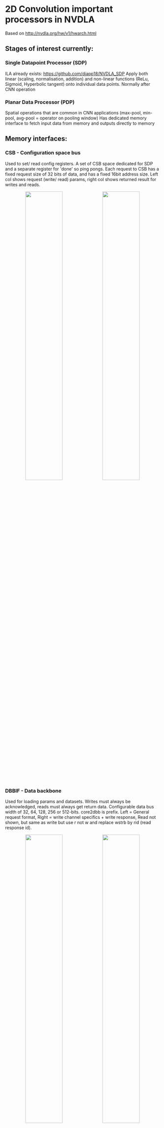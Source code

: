# 2D Convolution important processors in NVDLA
Based on http://nvdla.org/hw/v1/hwarch.html

## Stages of interest currently:
### Single Datapoint Processor (SDP)
ILA already exists: https://github.com/djapp18/NVDLA_SDP
Apply both linear (scaling, normalisation, addition) and non-linear functions (ReLu, Sigmoid, Hyperbolic tangent) onto individual data points. Normally after CNN operation

### Planar Data Processor (PDP)
Spatial operations that are common in CNN applications (max-pool, min-pool, avg-pool = operator on pooling window)
Has dedicated memory interface to fetch input data from memory and outputs directly to memory

## Memory interfaces:
### CSB - Configuration space bus 
Used to set/ read config registers. A set of CSB space dedicated for SDP and a separate register for 'done' so ping pongs. Each request to CSB has a fixed request size of 32 bits of data, and has a fixed 16bit address size. Left col shows request (write/ read) params, right col shows returned result for writes and reads.
<p align="middle">
  <img src="./csb_request.png" width="49%" />
  <img src="./csb_response.png" width="49%" /> 
</p>

### DBBIF - Data backbone 
Used for loading params and datasets. Writes must always be acknowledged, reads must always get return data. Configurable data bus width of 32, 64, 128, 256 or 512-bits. core2dbb is prefix. Left = General request format, Right = write channel specifics + write response, Read not shown, but same as write but use r not w and replace wstrb by rid (read response id).
<p align="middle">
  <img src="./dbbif_request.png" width="49%" />
  <img src="./dbbif_write_data+response.png" width="49%" /> 
</p>


## Programming CDMA (from docs)
1. After reset, both group 0 and group 1 are in an idle state. The CPU should read the `CDMA_POINTER` register, and set `PRODUCER` to the value of `CONSUMER`. (After reset, `CONSUMER` is expected to be `0`.)
2. The CPU programs the parameters for the first hardware layer into register group 0. After configuration completes, the CPU sets the `enable bit` in the `D_OP_ENABLE` register.
3. Hardware begins processing the first hardware layer.
4. The CPU reads the `S_STATUS` register to ensure that register group 1 is `idle`.
5. The CPU sets `PRODUCER` to `1` and begins programming the parameters for the second hardware layer into group 1. After those registers are programmed, it sets the enable bit in group 1’s `D_OP_ENABLE`.
6. The CPU checks the status of the register group 0 by reading `S_STATUS`; if it is still executing, the CPU waits for an interrupt.
7. Hardware finishes the processing of the current hardware layer. Upon doing so, it sets the status of the previously active group to idle in the `S_STATUS` register, and clears the enable bit of the `D_OP_ENABLE` register.
8. Hardware advances the `CONSUMER` field to the next register group (in this case, group 1). After advancing the `CONSUMER` field, it determines whether the enable bit is set on the new group. If so, it begins processing the next hardware layer immediately; if not, hardware waits until the enable bit is set.
9. Hardware asserts the `“done”` interrupt for the previous hardware layer. If the CPU was blocked waiting for a `“done”` interrupt, it now proceeds programming, as above.
10. Repeat, as needed.

## Equivalent for SDP:
### Programming:
1. After reset, both group 0 and group 1 are in an idle state. The CPU should read the `S_POINTER` register (`0xb004`), containing `PRODUCER` (register of pair accessed from the CSB interface) and `CONSUMER` fields (register of pair accessed by datapath for computation). and set `PRODUCER` to the value of `CONSUMER`. (After reset, `CONSUMER` is expected to be `0`.)
2. The CPU programs the parameters for the first hardware layer into register group `PRODUCER`. After configuration completes, the CPU sets the `enable bit` in the `D_OP_ENABLE` register (0xb038).
3. Hardware begins processing.
4. (DONT DO AS HANDLED BY OTHER LAYER?) The CPU reads the `S_STATUS` register to ensure that other register group to `PRODUCER` group is `idle`.
5. The CPU sets `PRODUCER` to `1` and begins programming the parameters for the second hardware layer into group 1. After those registers are programmed, it sets the enable bit in group 1’s `D_OP_ENABLE`.
6. (DONT DO AS HANDLED BY OTHER LAYER?) The CPU checks the status of the register group 0 by reading `S_STATUS`; if it is still executing, the CPU waits for an interrupt.
7. Hardware finishes the processing of the current hardware layer. Sets `CONSUMER` group (group 0) to idle in the `S_STATUS` register, and clears the enable bit of the `D_OP_ENABLE`.
8. Hardware automatically advances the `CONSUMER` field to the next register group (in this case, group 1). After advancing the `CONSUMER` field, it determines whether the enable bit is set on the new group. If so, it begins processing the next hardware layer immediately; if not, hardware waits until the enable bit is set.
9. Hardware asserts the `“done”` interrupt for the previous hardware layer. If the CPU was blocked waiting for a `“done”` interrupt, it now proceeds programming, as above.
10. Repeat, as needed.
### Registers:
| Name                           | Address | Description                                                                                                                  |
|--------------------------------|---------|------------------------------------------------------------------------------------------------------------------------------|
| S_STATUS                       | `0xb000`  | Idle status of two register groups                                                                                           |
| S_POINTER                      | `0xb004`  | Pointer for CSB master and data path to access groups                                                                        |
| S_LUT_ACCESS_CFG               | `0xb008`  | LUT access address and type                                                                                                  |
| S_LUT_ACCESS_DATA              | `0xb00c`  | Data register of read or write LUT                                                                                           |
| S_LUT_CFG                      | `0xb010`  | LUT’s type: exponent or linear. And the selection between LE and LO tables.                                                  |
| S_LUT_INFO                     | `0xb014`  | LE and LO LUT index offset and selection                                                                                     |
| S_LUT_LE_START                 | `0xb018`  | Start of LE LUT’s range                                                                                                      |
| S_LUT_LE_END                   | `0xb01c`  | End of LE LUT’s range                                                                                                        |
| S_LUT_LO_START                 | `0xb020`  | Start of LO LUT’s range                                                                                                      |
| S_LUT_LO_END                   | `0xb024`  | End of LO LUT’s range                                                                                                        |
| S_LUT_LE_SLOPE_SCALE           | `0xb028`  | Slope scale parameter for LE LUT underflow and overflow, signed value                                                        |
| S_LUT_LE_SLOPE_SHIFT           | `0xb02c`  | Slope shift parameter for LE_LUT underflow and overflow, signed value                                                        |
| S_LUT_LO_SLOPE_SCALE           | `0xb030`  | Slope scale parameter for LO LUT underflow and overflow, signed value                                                        |
| S_LUT_LO_SLOPE_SHIFT           | `0xb034`  | Slope shift parameter for LO_LUT underflow and overflow, signed value                                                        |
| D_OP_ENABLE                    | `0xb038`  | Set it to 1 to kick off operation for current register group                                                                 |
| D_DATA_CUBE_WIDTH              | `0xb03c`  | Input cube’s width                                                                                                           |
| D_DATA_CUBE_HEIGHT             | `0xb040`  | Input cube’s height                                                                                                          |
| D_DATA_CUBE_CHANNEL            | `0xb044`  | Input cube’s channel                                                                                                         |
| D_DST_BASE_ADDR_LOW            | `0xb048`  | Lower 32bits of output data address                                                                                          |
| D_DST_BASE_ADDR_HIGH           | `0xb04c`  | Higher 32bits of output data address when axi awaddr is 64bits                                                               |
| D_DST_LINE_STRIDE              | `0xb050`  | Line stride of output data cube                                                                                              |
| D_DST_SURFACE_STRIDE           | `0xb054`  | Surface stride of output data cube                                                                                           |
| D_DP_BS_CFG                    | `0xb058`  | Configurations of BS module: bypass, algorithm, etc.                                                                         |
| D_DP_BS_ALU_CFG                | `0xb05c`  | Source type and shifter value of BS ALU                                                                                      |
| D_DP_BS_ALU_SRC_VALUE          | `0xb060`  | Operand value of BS ALU                                                                                                      |
| D_DP_BS_MUL_CFG                | `0xb064`  | Source type and shifter value of BS MUL                                                                                      |
| D_DP_BS_MUL_SRC_VALUE          | `0xb068`  | Operand value of BS MUL                                                                                                      |
| D_DP_BN_CFG                    | `0xb06c`  | Configurations of BN module: bypass, algorithm, etc.                                                                         |
| D_DP_BN_ALU_CFG                | `0xb070`  | Source type and shifter value of BN ALU                                                                                      |
| D_DP_BN_ALU_SRC_VALUE          | `0xb074`  | Operand value of BN ALU                                                                                                      |
| D_DP_BN_MUL_CFG                | `0xb078`  | Source type and shifter value of BN MUL                                                                                      |
| D_DP_BN_MUL_SRC_VALUE          | `0xb07c`  | Operand value of BN MUL                                                                                                      |
| D_DP_EW_CFG                    | `0xb080`  | Configurations of EW module: bypass, algorithm, etc.                                                                         |
| D_DP_EW_ALU_CFG                | `0xb084`  | Source type and bypass control of EW ALU                                                                                     |
| D_DP_EW_ALU_SRC_VALUE          | `0xb088`  | Operand value of EW ALU                                                                                                      |
| D_DP_EW_ALU_CVT_OFFSET_VALUE   | `0xb08c`  | Converter offset of EW ALU                                                                                                   |
| D_DP_EW_ALU_CVT_SCALE_VALUE    | `0xb090`  | Converter scale of EW ALU                                                                                                    |
| D_DP_EW_ALU_CVT_TRUNCATE_VALUE | `0xb094`  | Converter truncate of EW ALU                                                                                                 |
| D_DP_EW_MUL_CFG                | `0xb098`  | Source type and bypass control of EW MUL                                                                                     |
| D_DP_EW_MUL_SRC_VALUE          | `0xb09c`  | Operand value of EW MUL                                                                                                      |
| D_DP_EW_MUL_CVT_OFFSET_VALUE   | `0xb0a0`  | Converter offset of EW MUL                                                                                                   |
| D_DP_EW_MUL_CVT_SCALE_VALUE    | `0xb0a4`  | Converter scale of EW MUL                                                                                                    |
| D_DP_EW_MUL_CVT_TRUNCATE_VALUE | `0xb0a8`  | Converter truncate of EW MUL                                                                                                 |
| D_DP_EW_TRUNCATE_VALUE         | `0xb0ac`  | Truncate of EW                                                                                                               |
| D_FEATURE_MODE_CFG             | `0xb0b0`  | Operation configuration: flying mode, output destination, Direct or Winograd mode, flush NaN to zero, batch number.          |
| D_DST_DMA_CFG                  | `0xb0b4`  | Destination RAM type                                                                                                         |
| D_DST_BATCH_STRIDE             | `0xb0b8`  | Stride of output cubes in batch mode                                                                                         |
| D_DATA_FORMAT                  | `0xb0bc`  | Data precision                                                                                                               |
| D_CVT_OFFSET                   | `0xb0c0`  | Output converter offset                                                                                                      |
| D_CVT_SCALE                    | `0xb0c4`  | Output converter scale                                                                                                       |
| D_CVT_SHIFT                    | `0xb0c8`  | Output converter shifter value                                                                                               |
| D_STATUS                       | `0xb0cc`  | Output of equal mode                                                                                                         |
| D_STATUS_NAN_INPUT_NUM         | `0xb0d0`  | Input NaN element number                                                                                                     |
| D_STATUS_INF_INPUT_NUM         | `0xb0d4`  | Input Infinity element number                                                                                                |
| D_STATUS_NAN_OUTPUT_NUM        | `0xb0d8`  | Output NaN element number                                                                                                    |
| D_PERF_ENABLE                  | `0xb0dc`  | Enable/Disable performance counting                                                                                          |
| D_PERF_WDMA_WRITE_STALL        | `0xb0e0`  | Count stall cycles of write DMA for one layer                                                                                |
| D_PERF_LUT_UFLOW               | `0xb0e4`  | Element number of both table underflow                                                                                       |
| D_PERF_LUT_OFLOW               | `0xb0e8`  | Element number of both table overflow                                                                                        |
| D_PERF_OUT_SATURATION          | `0xb0ec`  | Element number of both table saturation                                                                                      |
| D_PERF_LUT_HYBRID              | `0xb0f0`  | Element number of both hit, or both miss situation that element underflow one table and at the same time overflow the other. |
| D_PERF_LUT_LE_HIT              | `0xb0f4`  | Element number of only LE table hit                                                                                          |
| D_PERF_LUT_LO_HIT              | `0xb0f8`  | Element number of only LO table hit                                                                                          |

## PDP:
### Programming
Same as for SDP
### Registers for PDP:
| Name                          | Address | Description                                                                                                                                                              |
|-------------------------------|---------|--------------------------------------------------------------------------------------------------------------------------------------------------------------------------|
| S_STATUS                      | `0xd000`  | Idle status of two register groups                                                                                                                                       |
| S_POINTER                     | `0xd004`  | Pointer for CSB master and data path to access groups                                                                                                                    |
| D_OP_ENABLE                   | `0xd008`  | Set it to 1 to kick off operation for current register group                                                                                                             |
| D_DATA_CUBE_IN_WIDTH          | `0xd00c`  | Input data cube’s width                                                                                                                                                  |
| D_DATA_CUBE_IN_HEIGHT         | `0xd010`  | Input data cube’s height                                                                                                                                                 |
| D_DATA_CUBE_IN_CHANNEL        | `0xd014`  | Input data cube’s channel                                                                                                                                                |
| D_DATA_CUBE_OUT_WIDTH         | `0xd018`  | Output data cube’s width                                                                                                                                                 |
| D_DATA_CUBE_OUT_HEIGHT        | `0xd01c`  | Output data cube’s height                                                                                                                                                |
| D_DATA_CUBE_OUT_CHANNEL       | `0xd020`  | Output data cube’s channel                                                                                                                                               |
| D_OPERATION_MODE_CFG          | `0xd024`  | Split number                                                                                                                                                             |
| D_NAN_FLUSH_TO_ZERO           | `0xd028`  | Option to flush input NaN to zero                                                                                                                                        |
| D_PARTIAL_WIDTH_IN            | `0xd02c`  | Partial width for first, last and middle partitions of input cube                                                                                                        |
| D_PARTIAL_WIDTH_OUT           | `0xd030`  | Partial width for first, last and middle partitions of output cube                                                                                                       |
| D_POOLING_KERNEL_CFG          | `0xd034`  | Kernel width and kernel stride                                                                                                                                           |
| D_RECIP_KERNEL_WIDTH          | `0xd038`  | Reciprocal of pooling kernel width, set to actual value * (2^16) when INT8/INT16 format enabled. and set to actual value for fp16 precision mode with fp17 data format.  |
| D_RECIP_KERNEL_HEIGHT         | `0xd03c`  | Reciprocal of pooling kernel height, set to actual value * (2^16) when INT8/INT16 format enabled. and set to actual value for fp16 precision mode with fp17 data format. |
| D_POOLING_PADDING_CFG         | `0xd040`  | Left/right/top/bottom padding size                                                                                                                                       |
| D_POOLING_PADDING_VALUE_1_CFG | `0xd044`  | Padding_value*1                                                                                                                                                          |
| D_POOLING_PADDING_VALUE_2_CFG | `0xd048`  | Padding_value*2                                                                                                                                                          |
| D_POOLING_PADDING_VALUE_3_CFG | `0xd04c`  | Padding_value*3                                                                                                                                                          |
| D_POOLING_PADDING_VALUE_4_CFG | `0xd050`  | Padding_value*4                                                                                                                                                          |
| D_POOLING_PADDING_VALUE_5_CFG | `0xd054`  | Padding_value*5                                                                                                                                                          |
| D_POOLING_PADDING_VALUE_6_CFG | `0xd058`  | Padding_value*6                                                                                                                                                          |
| D_POOLING_PADDING_VALUE_7_CFG | `0xd05c`  | Padding_value*7                                                                                                                                                          |
| D_SRC_BASE_ADDR_LOW           | `0xd060`  | Lower 32bits of input data address                                                                                                                                       |
| D_SRC_BASE_ADDR_HIGH          | `0xd064`  | Higher 32bits of input data address when axi araddr is 64bits                                                                                                            |
| D_SRC_LINE_STRIDE             | `0xd068`  | Line stride of input cube                                                                                                                                                |
| D_SRC_SURFACE_STRIDE          | `0xd06c`  | Surface stride of input cube                                                                                                                                             |
| D_DST_BASE_ADDR_LOW           | `0xd070`  | Lower 32bits of output data address                                                                                                                                      |
| D_DST_BASE_ADDR_HIGH          | `0xd074`  | Higher 32bits of output data address when axi awaddr is 64bits                                                                                                           |
| D_DST_LINE_STRIDE             | `0xd078`  | Line stride of output cube                                                                                                                                               |
| D_DST_SURFACE_STRIDE          | `0xd07c`  | Surface stride of output cube                                                                                                                                            |
| D_DST_RAM_CFG                 | `0xd080`  | RAM type of destination cube                                                                                                                                             |
| D_DATA_FORMAT                 | `0xd084`  | Precision of input data                                                                                                                                                  |
| D_INF_INPUT_NUM               | `0xd088`  | Input infinity element number                                                                                                                                            |
| D_NAN_INPUT_NUM               | `0xd08c`  | Input NaN element number                                                                                                                                                 |
| D_NAN_OUTPUT_NUM              | `0xd090`  | Output NaN element number                                                                                                                                                |
| D_PERF_ENABLE                 | `0xd094`  | Enable/disable performance counting                                                                                                                                      |
| D_PERF_WRITE_STALL            | `0xd098`  | Counting stalls of write requests                                                                                                                                        |

## Remaining questions
1. SDP_RDMA and PDP_RDMA are used for loading in data ... should I worry about them or are they just for SRAM loading?
2. Not sure what addresses to use for input data + how to layout the data 


## Useful functions from NVDLA sw repo
Repo link: https://github.com/nvdla/sw

`kmd/firmware/sdp.c` has low level set up for registers in SDP_DMA and SDP

`kmd/firmware/include/opendla_small.h` has all offsets and memory addresses for registers

`kmd/include/nvdla_interface.h` has high level functions that I think we could use as opposed to reinventing the wheel?
- To write data from a local address to the NVDLA use: `dla_data_write(void *driver_context, void *task_data, void *src, uint64_t dst, uint32_t size, uint64_t offset)`
- To ask Deep Learning Accelerator to set up registers and execute a task use: `dla_execute_task(void *engine_context, void *task_data, void *config_data)`


      